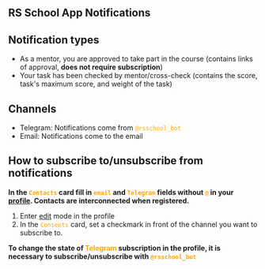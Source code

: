 ## RS School App Notifications

## Notification types

- As a mentor, you are approved to take part in the course (contains links of approval, **does not require subscription**)
- Your task has been checked by mentor/cross-check (contains the score, task's maximum score, and weight of the task)

## Channels

- Telegram: Notifications come from <span style="color:orange">`@rsschool_bot`</span>
- Email: Notifications come to the email

## How to subscribe to/unsubscribe from notifications

**In the <span style="color:orange">`Contacts`</span> card fill in <span style="color:orange">`email`</span> and <span style="color:orange">`Telegram`</span> fields without <span style="color:orange">`@`</span> in your [profile](https://app.rs.school/profile). Contacts are interconnected when registered.**

1. Enter <span style="color:green_apple">[edit](https://app.rs.school/profile#edit)</span> mode in the profile
2. In the <span style="color:orange">`Consents`</span> card, set a checkmark in front of the channel you want to subscribe to.

**To change the state of <span style="color:orange">Telegram</span> subscription in the profile, it is necessary to subscribe/unsubscribe with <span style="color:orange">`@rsschool_bot`</span>**
